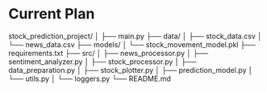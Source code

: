 # Current Plan
stock_prediction_project/
│
├── main.py
├── data/
│   ├── stock_data.csv
│   └── news_data.csv
├── models/
│   └── stock_movement_model.pkl
├── requirements.txt
├── src/
│   ├── news_processor.py
│   ├── sentiment_analyzer.py
│   ├── stock_processor.py
│   ├── data_preparation.py
│   ├── stock_plotter.py
│   ├── prediction_model.py
│   └── utils.py
│   └── loggers.py
└── README.md
